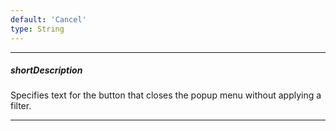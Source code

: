```yaml
---
default: 'Cancel'
type: String
---
```

---
##### shortDescription
Specifies text for the button that closes the popup menu without applying a filter.

---
